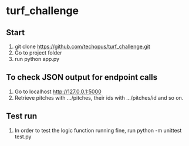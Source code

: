 # turf_challenge

## Start
1. git clone https://github.com/techopus/turf_challenge.git
2. Go to project folder
3. run python app.py

## To check JSON output for endpoint calls
1. Go to localhost http://127.0.0.1:5000
2. Retrieve pitches with .../pitches, their ids with .../pitches/id and so on.

## Test run
1. In order to test the logic function running fine, run python -m unittest test.py